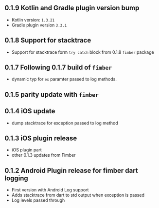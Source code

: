
## 0.1.9 Kotlin and Gradle plugin version bump

- Kotlin version: `1.3.21`
- Gradle plugin version `3.3.1`

## 0.1.8 Support for stacktrace

- Support for stacktrace form `try catch` block from 0.1.8 `fimber` package

## 0.1.7 Following 0.1.7 build of `fimber`

* dynamic typ for `ex` paramter passed to log methods.

## 0.1.5 parity update with `fimber`

## 0.1.4 iOS update

* dump stacktrace for exception passed to log method

## 0.1.3 iOS plugin release

* iOS plugin part
* other 0.1.3 updates from Fimber

## 0.1.2 Android Plugin release for fimber dart logging

* First version with Android Log support
* Adds stacktrace from dart to std output when exception is passed
* Log levels passed through
